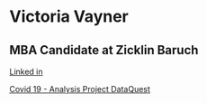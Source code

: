 # Victoria Vayner 
## MBA Candidate at Zicklin Baruch 


[Linked in](https://www.linkedin.com/in/victoriavayner/)


[Covid 19 - Analysis Project DataQuest](https://github.com/vikivayner/covid19analysis/blob/main/COVID19%20Analysis.R)

